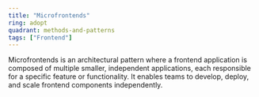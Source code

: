 ```yaml
---
title: "Microfrontends"
ring: adopt
quadrant: methods-and-patterns
tags: ["Frontend"]
---
```


Microfrontends is an architectural pattern where a frontend application is composed of multiple smaller, independent applications, each responsible for a specific feature or functionality. It enables teams to develop, deploy, and scale frontend components independently.
